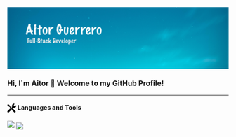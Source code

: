 <img align='center' src="https://github.com/Aitorgb/Aitorgb/blob/main/images/bg-Aitor.jpg" alt="bg-Aitor" />


### Hi, I´m Aitor 👋 Welcome to my GitHub Profile!
<hr/>

<!--
**Aitorgb/Aitorgb** is a ✨ _special_ ✨ repository because its `README.md` (this file) appears on your GitHub profile.

Here are some ideas to get you started:

- 🔭 I’m currently working on ...
- 🌱 I’m currently learning ...
- 👯 I’m looking to collaborate on ...
- 🤔 I’m looking for help with ...
- 💬 Ask me about ...
- 📫 How to reach me: ...
- 😄 Pronouns: ...
- ⚡ Fun fact: ...
-->
<h4><img align='center' src="https://github.com/Aitorgb/Aitorgb/blob/main/images/settings.svg" alt="icon" width='20px' height='20px' />  Languages and Tools</h4>
<img src="https://github-readme-stats.vercel.app/api/top-langs/?username=Aitorgb&theme=prussian" />
<img align="center" src="https://github-readme-stats.vercel.app/api?username=Aitorgb&theme=prussian&show_icons=true" />


